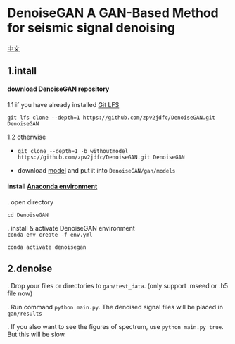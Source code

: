 # DenoiseGAN A GAN-Based Method for seismic signal denoising
[中文](./README-ZH.md)
## 1.intall
#### download DenoiseGAN repository
1.1 if you have already installed [Git LFS](https://git-lfs.com/)

`git lfs clone --depth=1 https://github.com/zpv2jdfc/DenoiseGAN.git DenoiseGAN`

1.2 otherwise

- `git clone --depth=1 -b withoutmodel https://github.com/zpv2jdfc/DenoiseGAN.git DenoiseGAN`

- download <a href="http://v-ming.com/files/G.pth" download>model</a> and put it into `DenoiseGAN/gan/models`

#### install [Anaconda environment](https://www.anaconda.com/products/distribution)
. open directory

`cd DenoiseGAN`

. install & activate DenoiseGAN environment  
`conda env create -f env.yml`   

`conda activate denoisegan`
## 2.denoise
. Drop your files or directories to `gan/test_data`. (only support .mseed or .h5 file now)

. Run command `python main.py`.  The denoised signal files will be placed in `gan/results`

. If you also want to see the figures of spectrum, use `python main.py true`. But this will be slow.



